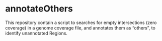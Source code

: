 # annotateOthers
This repository contain a script to searches for empty intersections (zero coverage) in a genome coverage file, and annotates them as “others”, to identify unannotated Regions.
